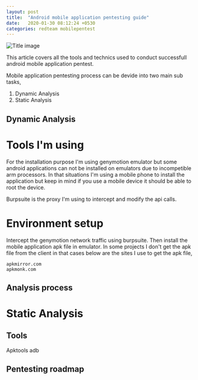 ```yaml
---
layout: post
title:  "Android mobile application pentesting guide"
date:   2020-01-30 08:12:24 +0530
categories: redteam mobilepentest
---
```


![Title image](../_images/mobileapp.jpeg)

This article covers all the tools and technics used to conduct successfull android mobile application pentest.

Mobile application pentesting process can be devide into two main sub tasks,
1. Dynamic Analysis
2. Static Analysis

## Dynamic Analysis

# Tools I'm using

For the installation purpose I'm using genymotion emulator but some android applications can not be installed on emulators due to incompetible arm processors. In that situations I'm using a mobile phone to install the application but keep in mind if you use a mobile device it should be able to root the device.

Burpsuite is the proxy I'm using to intercept and modify the api calls. 

# Environment setup
Intercept the genymotion network traffic using burpsuite. Then install the mobile application apk file in emulator. In some projects I don't get the apk file from the client in that cases below are the sites I use to get the apk file,
```
apkmirror.com
apkmonk.com
```

## Analysis process


# Static Analysis

## Tools
Apktools
adb

## Pentesting roadmap







